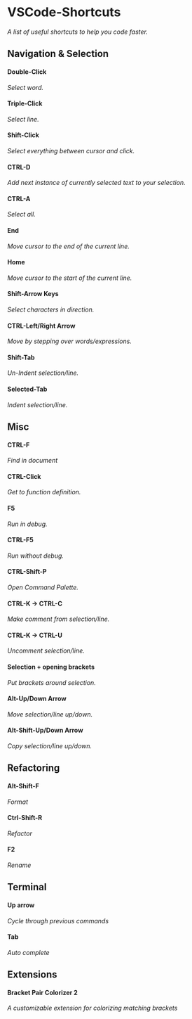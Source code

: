 # VSCode-Shortcuts
*A list of useful shortcuts to help you code faster.*

## Navigation & Selection
#### Double-Click
*Select word.*

#### Triple-Click
*Select line.*

#### Shift-Click
*Select everything between cursor and click.*

#### CTRL-D
*Add next instance of currently selected text to your selection.*

#### CTRL-A
*Select all.*

#### End
*Move cursor to the end of the current line.*

#### Home
*Move cursor to the start of the current line.*

#### Shift-Arrow Keys
*Select characters in direction.*

#### CTRL-Left/Right Arrow
*Move by stepping over words/expressions.*

#### Shift-Tab
*Un-Indent selection/line.*

#### Selected-Tab
*Indent selection/line.*

## Misc
#### CTRL-F
*Find in document*

#### CTRL-Click
*Get to function definition.*

#### F5
*Run in debug.*

#### CTRL-F5
*Run without debug.*

#### CTRL-Shift-P
*Open Command Palette.*

#### CTRL-K -> CTRL-C
*Make comment from selection/line.*

#### CTRL-K -> CTRL-U
*Uncomment selection/line.*

#### Selection + opening brackets
*Put brackets around selection.*

#### Alt-Up/Down Arrow
*Move selection/line up/down.*

#### Alt-Shift-Up/Down Arrow
*Copy selection/line up/down.*

## Refactoring
#### Alt-Shift-F
*Format*

#### Ctrl-Shift-R
*Refactor*

#### F2
*Rename*

## Terminal
#### Up arrow
*Cycle through previous commands*

#### Tab
*Auto complete*

## Extensions
#### Bracket Pair Colorizer 2
*A customizable extension for colorizing matching brackets*
